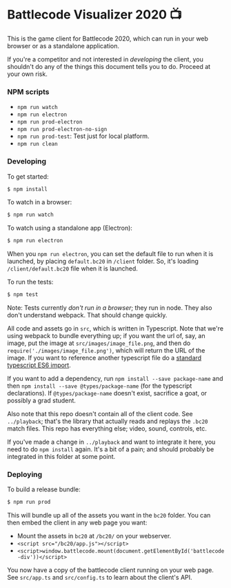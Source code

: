 # Battlecode Visualizer 2020 📺

This is the game client for Battlecode 2020, which can run in your web browser or as a standalone application.

If you're a competitor and not interested in *developing* the client, you shouldn't do any of the things this document tells you to do. Proceed at your own risk.

### NPM scripts
 * `npm run watch`
 * `npm run electron`
 * `npm run prod-electron`
 * `npm run prod-electron-no-sign`
 * `npm run prod-test`: Test just for local platform.
 * `npm run clean`

### Developing

To get started:
```sh
$ npm install
```

To watch in a browser:
```sh
$ npm run watch
```

To watch using a standalone app (Electron):
```sh
$ npm run electron
```

When you `npm run electron`, you can set the default file to run when it is launched, by placing `default.bc20` in `/client` folder. So, it's loading `/client/default.bc20` file when it is launched.

To run the tests:
```sh
$ npm test
```
Note: Tests currently *don't run in a browser*; they run in node. They also don't understand webpack. That should change quickly.

All code and assets go in `src`, which is written in Typescript. Note that we're using webpack to bundle everything up; if you want the url of, say, an image, put the image at `src/images/image_file.png`, and then do `require('./images/image_file.png')`, which will return the URL of the image. If you want to reference another typescript file do a [standard typescript ES6 import](https://www.typescriptlang.org/docs/handbook/modules.html).

If you want to add a dependency, run `npm install --save package-name` and then `npm install --save @types/package-name` (for the typescript declarations). If `@types/package-name` doesn't exist, sacrifice a goat, or possibly a grad student.

Also note that this repo doesn't contain all of the client code. See `../playback`; that's the library that actually reads and replays the `.bc20` match files. This repo has everything else; video, sound, controls, etc.

If you've made a change in `../playback` and want to integrate it here, you need to do `npm install` again. It's a bit of a pain; and should probably be integrated in this folder at some point.

### Deploying

To build a release bundle:
```sh
$ npm run prod
```
This will bundle up all of the assets you want in the `bc20` folder. You can then embed the client in any web page you want:

- Mount the assets in `bc20` at `/bc20/` on your webserver.
- `<script src="/bc20/app.js"></script>`
- `<script>window.battlecode.mount(document.getElementById('battlecode-div'))</script>`

You now have a copy of the battlecode client running on your web page. See `src/app.ts` and `src/config.ts` to learn about the client's API.
